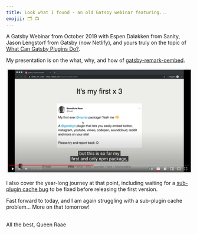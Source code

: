 ```yaml
---
title: Look what I found - an old Gatsby webinar featuring...
emojii: 🗂 📺
---
```


A Gatsby Webinar from October 2019 with Espen Daløkken from Sanity, Jason Lengstorf from Gatsby (now Netlify), and yours truly on the topic of [What Can Gatsby Plugins Do?](https://youtu.be/QIhrbJcqKu4?t=1633).

My presentation is on the what, why, and how of [gatsby-remark-oembed](https://github.com/queen-raae/gatsby-remark-oembed).

[![3 x first YouTube Clip](./screengrab-youtube.jpg)](https://youtube.com/clip/Ugkx4SgRGe7v4mSck6wk25y3LHvEtHt4f_wR)

I also cover the year-long journey at that point, including waiting for a [sub-plugin cache bug](https://youtu.be/QIhrbJcqKu4?t=1975) to be fixed before releasing the first version.

Fast forward to today, and I am again struggling with a sub-plugin cache problem... More on that tomorrow!

&nbsp;  
All the best,
Queen Raae
